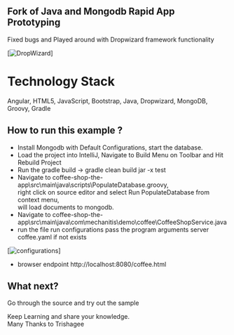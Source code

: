 ## Fork of Java and Mongodb Rapid App Prototyping  
  
 Fixed bugs and Played around with Dropwizard framework functionality 
  
[![DropWizard](http://techbus.safaribooksonline.com/static/201711-8221-techbus/images/9780134070872/9780134070872_s.jpg)]

# Technology Stack  
Angular, HTML5, JavaScript, Bootstrap,  Java, Dropwizard, MongoDB, Groovy, Gradle

How to run this example ?
-------------------------

- Install Mongodb with Default Configurations,  start the database.
- Load the project into IntelliJ, Navigate to Build Menu on Toolbar and Hit Rebuild Project  
- Run the gradle build -> gradle clean build jar -x test  
- Navigate to coffee-shop-the-app\src\main\java\scripts\PopulateDatabase.groovy,  
right click on source editor and select Run PopulateDatabase from context menu,  
will load documents to mongodb.  
- Navigate to coffee-shop-the-app\src\main\java\com\mechanitis\demo\coffee\CoffeeShopService.java 
- run the file run configurations pass the program arguments server coffee.yaml if not exists 

[![configurations](https://image.prntscr.com/image/EnfL52o9TxWtCP7c8kR4sA.png)]  

- browser endpoint http://localhost:8080/coffee.html


What next?
----------------------------
Go through the source and try out the sample    

Keep Learning and share your knowledge.  
Many Thanks to Trishagee


  
